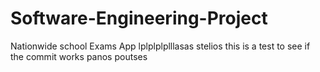 # Software-Engineering-Project
Nationwide school Exams App 
lplplplplllasas
stelios
this is a test to see if the commit works
panos
poutses
